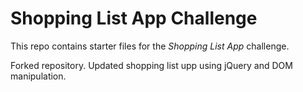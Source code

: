 # Shopping List App Challenge

This repo contains starter files for the *Shopping List App* challenge.

Forked repository. Updated shopping list upp using jQuery and DOM manipulation. 
